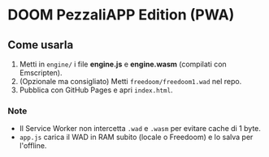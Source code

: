 # DOOM PezzaliAPP Edition (PWA)

## Come usarla
1) Metti in `engine/` i file **engine.js** e **engine.wasm** (compilati con Emscripten).
2) (Opzionale ma consigliato) Metti `freedoom/freedoom1.wad` nel repo.
3) Pubblica con GitHub Pages e apri `index.html`.

### Note
- Il Service Worker non intercetta `.wad` e `.wasm` per evitare cache di 1 byte.
- `app.js` carica il WAD in RAM subito (locale o Freedoom) e lo salva per l'offline.
